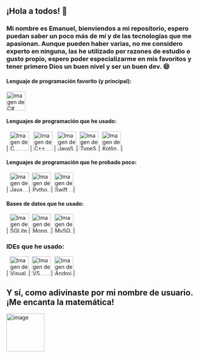 ## ¡Hola a todos! 👋
### Mi nombre es Emanuel, bienviendos a mi repositorio, espero puedan saber un poco más de mí y de las tecnologías que me apasionan. Aunque pueden haber varias, no me considero experto en ninguna, las he utilizado por razones de estudio o gusto propio, espero poder especializarme en mis favoritos y tener primero Dios un buen nivel y ser un buen dev. 😄

#### Lenguaje de programación favorito (y principal): 
<image src="https://github.com/tandpfun/skill-icons/blob/main/icons/CS.svg" alt="Imagen de C#" width="50" height="50">
  
#### Lenguajes de programación que he usado: 
| <image src="https://github.com/tandpfun/skill-icons/blob/main/icons/C.svg" alt="Imagen de C" width="50" height="50"> |
<image src="https://github.com/tandpfun/skill-icons/blob/main/icons/CPP.svg" alt="Imagen de C++" width="50" height="50"> |
<image src="https://github.com/tandpfun/skill-icons/blob/main/icons/JavaScript.svg" alt="Imagen de JavaScript" width="50" height="50">|
<image src="https://github.com/tandpfun/skill-icons/blob/main/icons/TypeScript.svg" alt="Imagen de TypeScript" width="50" height="50">|
<image src="https://github.com/tandpfun/skill-icons/blob/main/icons/Kotlin-Dark.svg" alt="Imagen de Kotlin" width="50" height="50">|

#### Lenguajes de programación que he probado poco:
| <image src="https://github.com/tandpfun/skill-icons/blob/main/icons/Java-Dark.svg" alt="Imagen de Java" width="50" height="50">|
<image src="https://github.com/tandpfun/skill-icons/blob/main/icons/Python-Dark.svg" alt="Imagen de Python" width="50" height="50">|
<image src="https://github.com/tandpfun/skill-icons/blob/main/icons/Swift.svg" alt="Imagen de Swift" width="50" height="50">|

#### Bases de datos que he usado: 
| <image src="https://github.com/tandpfun/skill-icons/blob/main/icons/SQLite.svg" alt="Imagen de SQLite" width="50" height="50">|
<image src="https://github.com/tandpfun/skill-icons/blob/main/icons/MongoDB.svg" alt="Imagen de MongoDB" width="50" height="50">|
<image src="https://github.com/tandpfun/skill-icons/blob/main/icons/MySQL-Dark.svg" alt="Imagen de MySQL" width="50" height="50">|

### IDEs que he usado:
| <image src="https://github.com/tandpfun/skill-icons/blob/main/icons/VisualStudio-Dark.svg" alt="Imagen de Visual Studio" width="50" height="50">|
<image src="https://github.com/tandpfun/skill-icons/blob/main/icons/VSCode-Dark.svg" alt="Imagen de VS Code" width="50" height="50">|
<image src="https://github.com/tandpfun/skill-icons/blob/main/icons/AndroidStudio-Dark.svg" alt="Imagen de Android Studio" width="50" height="50">|

## Y sí, como adivinaste por mi nombre de usuario. ¡Me encanta la matemática! 
<img width="100" height="100" alt="image" src="https://github.com/user-attachments/assets/c33b8428-e102-4fda-b5f7-2b4f7d71ed65"/>




<!--
**emanuelmath/emanuelmath** is a ✨ _special_ ✨ repository because its `README.md` (this file) appears on your GitHub profile.
<p line="center">
Here are some ideas to get you started:

- 🔭 I’m currently working on ...
- 🌱 I’m currently learning ...
- 👯 I’m looking to collaborate on ...
- 🤔 I’m looking for help with ...
- 💬 Ask me about ...
- 📫 How to reach me: ...
- 😄 Pronouns: ...
- ⚡ Fun fact: ...
-->


